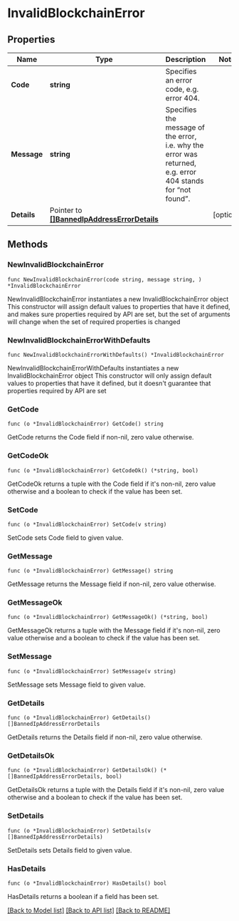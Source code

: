 # InvalidBlockchainError

## Properties

Name | Type | Description | Notes
------------ | ------------- | ------------- | -------------
**Code** | **string** | Specifies an error code, e.g. error 404. | 
**Message** | **string** | Specifies the message of the error, i.e. why the error was returned, e.g. error 404 stands for “not found”. | 
**Details** | Pointer to [**[]BannedIpAddressErrorDetails**](BannedIpAddressErrorDetails.md) |  | [optional] 

## Methods

### NewInvalidBlockchainError

`func NewInvalidBlockchainError(code string, message string, ) *InvalidBlockchainError`

NewInvalidBlockchainError instantiates a new InvalidBlockchainError object
This constructor will assign default values to properties that have it defined,
and makes sure properties required by API are set, but the set of arguments
will change when the set of required properties is changed

### NewInvalidBlockchainErrorWithDefaults

`func NewInvalidBlockchainErrorWithDefaults() *InvalidBlockchainError`

NewInvalidBlockchainErrorWithDefaults instantiates a new InvalidBlockchainError object
This constructor will only assign default values to properties that have it defined,
but it doesn't guarantee that properties required by API are set

### GetCode

`func (o *InvalidBlockchainError) GetCode() string`

GetCode returns the Code field if non-nil, zero value otherwise.

### GetCodeOk

`func (o *InvalidBlockchainError) GetCodeOk() (*string, bool)`

GetCodeOk returns a tuple with the Code field if it's non-nil, zero value otherwise
and a boolean to check if the value has been set.

### SetCode

`func (o *InvalidBlockchainError) SetCode(v string)`

SetCode sets Code field to given value.


### GetMessage

`func (o *InvalidBlockchainError) GetMessage() string`

GetMessage returns the Message field if non-nil, zero value otherwise.

### GetMessageOk

`func (o *InvalidBlockchainError) GetMessageOk() (*string, bool)`

GetMessageOk returns a tuple with the Message field if it's non-nil, zero value otherwise
and a boolean to check if the value has been set.

### SetMessage

`func (o *InvalidBlockchainError) SetMessage(v string)`

SetMessage sets Message field to given value.


### GetDetails

`func (o *InvalidBlockchainError) GetDetails() []BannedIpAddressErrorDetails`

GetDetails returns the Details field if non-nil, zero value otherwise.

### GetDetailsOk

`func (o *InvalidBlockchainError) GetDetailsOk() (*[]BannedIpAddressErrorDetails, bool)`

GetDetailsOk returns a tuple with the Details field if it's non-nil, zero value otherwise
and a boolean to check if the value has been set.

### SetDetails

`func (o *InvalidBlockchainError) SetDetails(v []BannedIpAddressErrorDetails)`

SetDetails sets Details field to given value.

### HasDetails

`func (o *InvalidBlockchainError) HasDetails() bool`

HasDetails returns a boolean if a field has been set.


[[Back to Model list]](../README.md#documentation-for-models) [[Back to API list]](../README.md#documentation-for-api-endpoints) [[Back to README]](../README.md)


